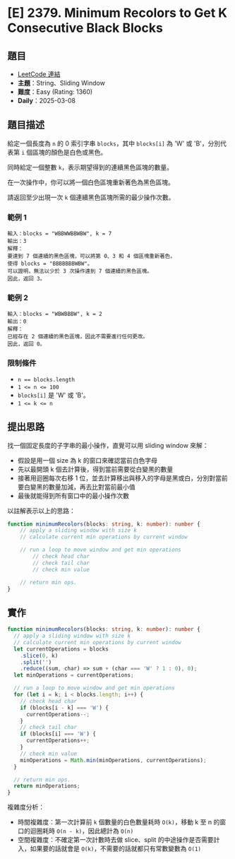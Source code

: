 # \[E\] 2379. Minimum Recolors to Get K Consecutive Black Blocks

## 題目

- [LeetCode 連結](https://leetcode.com/problems/minimum-recolors-to-get-k-consecutive-black-blocks)
- **主題**：String、Sliding Window
- **難度**：Easy (Rating: 1360)
- **Daily**：2025-03-08

## 題目描述

給定一個長度為 `n` 的 0 索引字串 `blocks`，其中 `blocks[i]` 為 'W' 或 'B'，分別代表第 `i` 個區塊的顏色是白色或黑色。

同時給定一個整數 `k`，表示期望得到的連續黑色區塊的數量。

在一次操作中，你可以將一個白色區塊重新著色為黑色區塊。

請返回至少出現一次 `k` 個連續黑色區塊所需的最少操作次數。

### 範例 1

```plain
輸入：blocks = "WBBWWBBWBW", k = 7
輸出：3
解釋：
要達到 7 個連續的黑色區塊，可以將第 0、3 和 4 個區塊重新著色，
使得 blocks = "BBBBBBBWBW"。
可以證明，無法以少於 3 次操作達到 7 個連續的黑色區塊。
因此，返回 3。
```

### 範例 2

```plain
輸入：blocks = "WBWBBBW", k = 2
輸出：0
解釋：
已經存在 2 個連續的黑色區塊，因此不需要進行任何更改。
因此，返回 0。
```

### 限制條件

- `n == blocks.length`
- `1 <= n <= 100`
- `blocks[i]` 是 'W' 或 'B'。
- `1 <= k <= n`

## 提出思路

找一個固定長度的子字串的最小操作，直覺可以用 sliding window 來解：

- 假設是用一個 size 為 k 的窗口來確認當前白色字母
- 先以最開頭 k 個去計算後，得到當前需要從白變黑的數量
- 接著用迴圈每次右移 1 位，並去計算移出與移入的字母是黑或白，分別對當前要白變黑的數量加減，再去比對當前最小值
- 最後就能得到所有窗口中的最小操作次數

以註解表示以上的思路：

```ts
function minimumRecolors(blocks: string, k: number): number {
    // apply a sliding window with size k
    // calculate current min operations by current window

    // run a loop to move window and get min operations
        // check head char
        // check tail char
        // check min value

    // return min ops.
}
```

## 實作

```ts
function minimumRecolors(blocks: string, k: number): number {
  // apply a sliding window with size k
  // calculate current min operations by current window
  let currentOperations = blocks
    .slice(0, k)
    .split('')
    .reduce((sum, char) => sum + (char === 'W' ? 1 : 0), 0);
  let minOperations = currentOperations;

  // run a loop to move window and get min operations
  for (let i = k; i < blocks.length; i++) {
    // check head char
    if (blocks[i - k] === 'W') {
      currentOperations--;
    }
    // check tail char
    if (blocks[i] === 'W') {
      currentOperations++;
    }
    // check min value
    minOperations = Math.min(minOperations, currentOperations);
  }

  // return min ops.
  return minOperations;
}
```

複雜度分析：

- 時間複雜度：第一次計算前 `k` 個數量的白色數量耗時 `O(k)`，移動 k 至 n 的窗口的迴圈耗時 `O(n - k)`，因此總計為 `O(n)`
- 空間複雜度：不確定第一次計數時去做 slice、split 的中途操作是否需要計入，如果要的話就會是 `O(k)`，不需要的話就都只有常數變數為 `O(1)`
